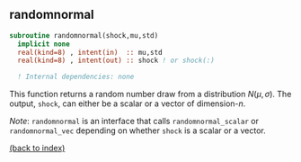 ## randomnormal

```fortran
subroutine randomnormal(shock,mu,std)
  implicit none
  real(kind=8) , intent(in)  :: mu,std
  real(kind=8) , intent(out) :: shock ! or shock(:)

  ! Internal dependencies: none
```

This function returns a random number draw from a distribution $N(\mu,\sigma)$. The output, ```shock```, can either be a scalar or a vector of dimension-$n$.

_Note_: ```randomnormal``` is an interface that calls ```randomnormal_scalar``` or ```randomnormal_vec``` depending on whether ```shock``` is a scalar or a vector.

[(back to index)](inicio.md)